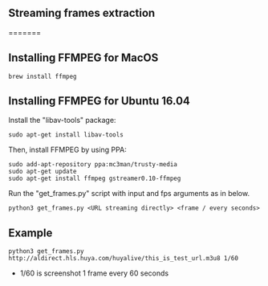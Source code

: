 ## Streaming frames extraction

=======

## Installing FFMPEG for MacOS
```
brew install ffmpeg
```

## Installing FFMPEG for Ubuntu 16.04
Install the "libav-tools" package:
```
sudo apt-get install libav-tools
```

Then, install FFMPEG by using PPA:
```
sudo add-apt-repository ppa:mc3man/trusty-media
sudo apt-get update
sudo apt-get install ffmpeg gstreamer0.10-ffmpeg
```

Run the "get_frames.py" script with input and fps arguments as in below.
```
python3 get_frames.py <URL streaming directly> <frame / every seconds>
```

## Example
```
python3 get_frames.py http://aldirect.hls.huya.com/huyalive/this_is_test_url.m3u8 1/60
```
- 1/60 is screenshot 1 frame every 60 seconds
